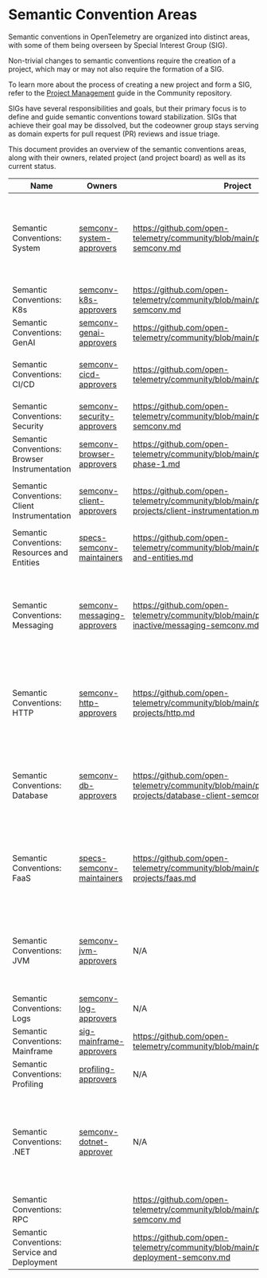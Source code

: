 # Semantic Convention Areas

Semantic conventions in OpenTelemetry are organized into distinct areas,
with some of them being overseen by Special Interest Group (SIG).

Non-trivial changes to semantic conventions require the creation of a
project, which may or may not also require the formation of a SIG.

To learn more about the process of creating a new project and form a SIG,
refer to the
[Project Management](https://github.com/open-telemetry/community/blob/main/project-management.md)
guide in the Community repository.

SIGs have several responsibilities and goals, but their primary focus is to
define and guide semantic conventions toward stabilization. SIGs that achieve their goal
may be dissolved, but the codeowner group stays serving as domain experts
for pull request (PR) reviews and issue triage.

This document provides an overview of the semantic conventions areas, along with
their owners, related project (and project board) as well as its current status.

<!-- NOTE: THIS TABLE IS AUTOGENERATED. DO NOT EDIT BY HAND. -->
<!-- see internal/tools/scripts/update-sig-table.py -->
<!-- prettier-ignore-start -->
<!-- markdownlint-capture -->
<!-- markdownlint-disable -->
<!-- areas -->
| Name | Owners | Project | Board | Labels | Status | Notes |
|------|--------|---------|-------|-------|--------|-------|
| Semantic Conventions: System | [semconv-system-approvers](https://github.com/orgs/open-telemetry/teams/semconv-system-approvers) | https://github.com/open-telemetry/community/blob/main/projects/system-semconv.md | https://github.com/orgs/open-telemetry/projects/55 | `area:system`, `area:host`, `area:process`, `area:nfs`, `area:os`, `area:cpu`, `area:disk`, `area:network`, `area:linux` | `accepting_contributions`, `active` | The SIG is looking for contributions! |
| Semantic Conventions: K8s | [semconv-k8s-approvers](https://github.com/orgs/open-telemetry/teams/semconv-k8s-approvers) | https://github.com/open-telemetry/community/blob/main/projects/k8s-semconv.md | https://github.com/orgs/open-telemetry/projects/114 | `area:k8s` | `accepting_contributions`, `active` | The SIG is looking for contributions! |
| Semantic Conventions: GenAI | [semconv-genai-approvers](https://github.com/orgs/open-telemetry/teams/semconv-genai-approvers) | https://github.com/open-telemetry/community/blob/main/projects/gen-ai.md | https://github.com/orgs/open-telemetry/projects/82 | `area:gen-ai`, `area:openai` | `accepting_contributions`, `active` | The SIG is looking for contributions! |
| Semantic Conventions: CI/CD | [semconv-cicd-approvers](https://github.com/orgs/open-telemetry/teams/semconv-cicd-approvers) | https://github.com/open-telemetry/community/blob/main/projects/ci-cd.md | https://github.com/orgs/open-telemetry/projects/79 | `area:cicd`, `area:artifact`, `area:deployment`, `area:test`, `area:vcs` | `accepting_contributions`, `active` | The SIG is looking for contributions! |
| Semantic Conventions: Security | [semconv-security-approvers](https://github.com/orgs/open-telemetry/teams/semconv-security-approvers) | https://github.com/open-telemetry/community/blob/main/projects/security-semconv.md | https://github.com/orgs/open-telemetry/projects/104 | `area:security`, `area:log`, `area:user` | `accepting_contributions`, `active` | The SIG is looking for contributions! |
| Semantic Conventions: Browser Instrumentation | [semconv-browser-approvers](https://github.com/orgs/open-telemetry/teams/semconv-browser-approvers) | https://github.com/open-telemetry/community/blob/main/projects/browser-phase-1.md | https://github.com/orgs/open-telemetry/projects/146 | `area:browser` | `accepting_contributions`, `active` | The SIG is looking for contributions! |
| Semantic Conventions: Client Instrumentation | [semconv-client-approvers](https://github.com/orgs/open-telemetry/teams/semconv-client-approvers) | https://github.com/open-telemetry/community/blob/main/projects/completed-projects/client-instrumentation.md | https://github.com/orgs/open-telemetry/projects/19 | `area:app`, `area:enduser`, `area:device`, `area:mobile`, `area:session` | `accepting_contributions`, `active` | The SIG is looking for contributions! |
| Semantic Conventions: Resources and Entities | [specs-semconv-maintainers](https://github.com/orgs/open-telemetry/teams/specs-semconv-maintainers) | https://github.com/open-telemetry/community/blob/main/projects/resources-and-entities.md | https://github.com/orgs/open-telemetry/projects/85 | `area:entities` | `accepting_contributions`, `active` | The SIG is looking for contributions! |
| Semantic Conventions: Messaging | [semconv-messaging-approvers](https://github.com/orgs/open-telemetry/teams/semconv-messaging-approvers) | https://github.com/open-telemetry/community/blob/main/projects/currently-inactive/messaging-semconv.md | https://github.com/orgs/open-telemetry/projects/20 | `area:messaging` | `inactive`, `needs_staffing` | The SIG is inactive. If you have interest in working towards messaging stabilization, consider proposing a [project update](https://github.com/open-telemetry/community/blob/main/projects/currently-inactive/messaging-semconv.md) |
| Semantic Conventions: HTTP | [semconv-http-approvers](https://github.com/orgs/open-telemetry/teams/semconv-http-approvers) | https://github.com/open-telemetry/community/blob/main/projects/completed-projects/http.md | https://github.com/orgs/open-telemetry/projects/41 | `area:http`, `area:user-agent`, `area:url`, `area:client`, `area:server`, `area:network` | `inactive` | The SIG is inactive. Bugs and bugfixes are welcome. For substantial changes, follow the [new project process](https://github.com/open-telemetry/community/blob/main/project-management.md) |
| Semantic Conventions: Database | [semconv-db-approvers](https://github.com/orgs/open-telemetry/teams/semconv-db-approvers) | https://github.com/open-telemetry/community/blob/main/projects/completed-projects/database-client-semconv.md | https://github.com/orgs/open-telemetry/projects/73 | `area:db` | `inactive` | The SIG is inactive. Bugs and bugfixes are welcome. For substantial changes, follow the [new project process](https://github.com/open-telemetry/community/blob/main/project-management.md) |
| Semantic Conventions: FaaS | [specs-semconv-maintainers](https://github.com/orgs/open-telemetry/teams/specs-semconv-maintainers) | https://github.com/open-telemetry/community/blob/main/projects/completed-projects/faas.md | N/A | `area:faas` | `inactive` | The SIG is inactive. Bugs and bugfixes are welcome. For substantial changes, follow the [new project process](https://github.com/open-telemetry/community/blob/main/project-management.md) |
| Semantic Conventions: JVM | [semconv-jvm-approvers](https://github.com/orgs/open-telemetry/teams/semconv-jvm-approvers) | N/A | https://github.com/orgs/open-telemetry/projects/49 | `area:jvm` | `inactive` | The SIG is inactive. Bugs and bugfixes are welcome. For substantial changes, follow the [new project process](https://github.com/open-telemetry/community/blob/main/project-management.md) |
| Semantic Conventions: Logs | [semconv-log-approvers](https://github.com/orgs/open-telemetry/teams/semconv-log-approvers) | N/A | N/A | `area:log`, `area:event`, `area:exception` | `accepting_contributions`, `active` | The SIG is looking for contributions! |
| Semantic Conventions: Mainframe | [sig-mainframe-approvers](https://github.com/orgs/open-telemetry/teams/sig-mainframe-approvers) | https://github.com/open-telemetry/community/blob/main/projects/mainframe.md | N/A | `area:mainframe`, `area:zos` | `accepting_contributions`, `active` | The SIG is looking for contributions! |
| Semantic Conventions: Profiling | [profiling-approvers](https://github.com/orgs/open-telemetry/teams/profiling-approvers) | N/A | N/A | `area:profile`, `area:pprof` | `accepting_contributions`, `active` | The SIG is looking for contributions! |
| Semantic Conventions: .NET | [semconv-dotnet-approver](https://github.com/orgs/open-telemetry/teams/semconv-dotnet-approver) | N/A | N/A | `area:dotnet`, `area:aspnetcore`, `area:signalr` | `accepting_contributions`, `active` | SIG is driven by members of the .NET runtime team. Contributions are welcomed but must be aligned with the .NET runtime features/roadmap |
| Semantic Conventions: RPC |  | https://github.com/open-telemetry/community/blob/main/projects/rpc-semconv.md | https://github.com/orgs/open-telemetry/projects/161 | `area:rpc` | `accepting_contributions`, `active` | The SIG is looking for contributions! |
| Semantic Conventions: Service and Deployment |  | https://github.com/open-telemetry/community/blob/main/projects/service-and-deployment-semconv.md | https://github.com/orgs/open-telemetry/projects/168 | `area:service`, `area:deployment` | `accepting_contributions`, `active` | The SIG is looking for contributions! |
<!-- endareas -->
<!-- markdownlint-restore -->
<!-- prettier-ignore-end -->
<!-- END AUTOGENERATED TEXT -->
